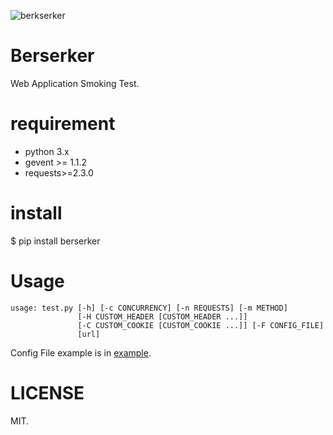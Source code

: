 ![berkserker](http://www.qlcoder.com/uploads/c8729fbac8/147935854827022.png)

# Berserker

Web Application Smoking Test.

# requirement

- python 3.x
- gevent >= 1.1.2
- requests>=2.3.0

# install

   $ pip install berserker

# Usage

    usage: test.py [-h] [-c CONCURRENCY] [-n REQUESTS] [-m METHOD]
                   [-H CUSTOM_HEADER [CUSTOM_HEADER ...]]
                   [-C CUSTOM_COOKIE [CUSTOM_COOKIE ...]] [-F CONFIG_FILE]
                   [url]


Config File example is in [example](https://github.com/KIDJourney/Berserker/tree/master/example).


# LICENSE 

MIT.
